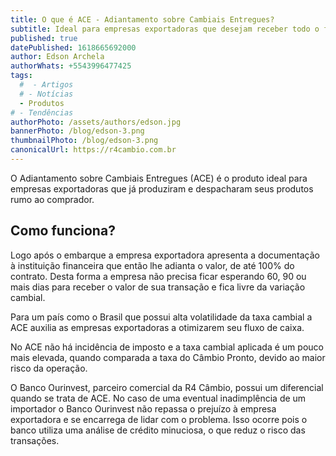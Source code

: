 ```yaml
---
title: O que é ACE - Adiantamento sobre Cambiais Entregues?
subtitle: Ideal para empresas exportadoras que desejam receber todo o fluxo de pagamento no momento do embarque e não querem ficar expostas à variação cambial.
published: true
datePublished: 1618665692000
author: Edson Archela
authorWhats: +5543996477425
tags:
  #  - Artigos
  # - Notícias
  - Produtos
# - Tendências
authorPhoto: /assets/authors/edson.jpg
bannerPhoto: /blog/edson-3.png
thumbnailPhoto: /blog/edson-3.png
canonicalUrl: https://r4cambio.com.br
---
```


O Adiantamento sobre Cambiais Entregues (ACE) é o produto ideal para empresas exportadoras que já produziram e despacharam seus produtos rumo ao comprador.

## Como funciona?

Logo após o embarque a empresa exportadora apresenta a documentação à instituição financeira que então lhe adianta o valor, de até 100% do contrato. Desta forma a empresa não precisa ficar esperando 60, 90 ou mais dias para receber o valor de sua transação e fica livre da variação cambial.

Para um país como o Brasil que possui alta volatilidade da taxa cambial a ACE auxilia as empresas exportadoras a otimizarem seu fluxo de caixa.

No ACE não há incidência de imposto e a taxa cambial aplicada é um pouco mais elevada, quando comparada a taxa do Câmbio Pronto, devido ao maior risco da operação.

O Banco Ourinvest, parceiro comercial da R4 Câmbio, possui um diferencial quando se trata de ACE. No caso de uma eventual inadimplência de um importador o Banco Ourinvest não repassa o prejuízo à empresa exportadora e se encarrega de lidar com o problema. Isso ocorre pois o banco utiliza uma análise de crédito minuciosa, o que reduz o risco das transações.
